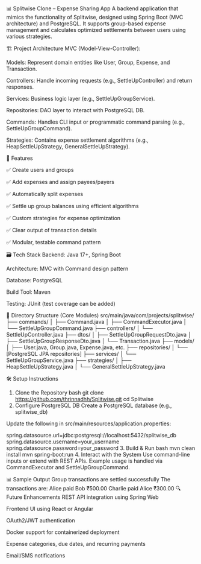 📊 Splitwise Clone – Expense Sharing App
A backend application that mimics the functionality of Splitwise, designed using Spring Boot (MVC architecture) and PostgreSQL. It supports group-based expense management and calculates optimized settlements between users using various strategies.

🏗️ Project Architecture
MVC (Model-View-Controller):

Models: Represent domain entities like User, Group, Expense, and Transaction.

Controllers: Handle incoming requests (e.g., SettleUpController) and return responses.

Services: Business logic layer (e.g., SettleUpGroupService).

Repositories: DAO layer to interact with PostgreSQL DB.

Commands: Handles CLI input or programmatic command parsing (e.g., SettleUpGroupCommand).

Strategies: Contains expense settlement algorithms (e.g., HeapSettleUpStrategy, GeneralSettleUpStrategy).

🧠 Features

✅ Create users and groups

✅ Add expenses and assign payees/payers

✅ Automatically split expenses

✅ Settle up group balances using efficient algorithms

✅ Custom strategies for expense optimization

✅ Clear output of transaction details

✅ Modular, testable command pattern


🗃️ Tech Stack
Backend: Java 17+, Spring Boot

Architecture: MVC with Command design pattern

Database: PostgreSQL

Build Tool: Maven

Testing: JUnit (test coverage can be added)

📂 Directory Structure (Core Modules)
src/main/java/com/projects/splitwise/
├── commands/
│   ├── Command.java
│   ├── CommandExecutor.java
│   └── SettleUpGroupCommand.java
├── controllers/
│   └── SettleUpController.java
├── dtos/
│   ├── SettleUpGroupRequestDto.java
│   ├── SettleUpGroupResponseDto.java
│   └── Transaction.java
├── models/
│   ├── User.java, Group.java, Expense.java, etc.
├── repositories/
│   └── [PostgreSQL JPA repositories]
├── services/
│   └── SettleUpGroupService.java
├── strategies/
│   ├── HeapSettleUpStrategy.java
│   └── GeneralSettleUpStrategy.java

🛠️ Setup Instructions
1. Clone the Repository
bash
git clone https://github.com/thrinnadhh/Splitwise.git
cd Splitwise
2. Configure PostgreSQL DB
Create a PostgreSQL database (e.g., splitwise_db)

Update the following in src/main/resources/application.properties:

spring.datasource.url=jdbc:postgresql://localhost:5432/splitwise_db
spring.datasource.username=your_username
spring.datasource.password=your_password
3. Build & Run
bash
mvn clean install
mvn spring-boot:run
4. Interact with the System
Use command-line inputs or extend with REST APIs.
Example usage is handled via CommandExecutor and SettleUpGroupCommand.

📊 Sample Output
Group transactions are settled successfully
The transactions are:
Alice paid Bob ₹500.00
Charlie paid Alice ₹300.00
🔍 Future Enhancements
REST API integration using Spring Web

Frontend UI using React or Angular

OAuth2/JWT authentication

Docker support for containerized deployment

Expense categories, due dates, and recurring payments

Email/SMS notifications

